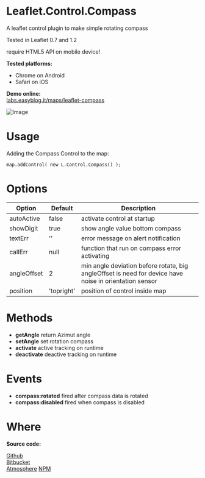 Leaflet.Control.Compass
============

A leaflet control plugin to make simple rotating compass

Tested in Leaflet 0.7 and 1.2

require HTML5 API on mobile device!

**Tested platforms:**
* Chrome on Android
* Safari on iOS

**Demo online:**  
[labs.easyblog.it/maps/leaflet-compass](http://labs.easyblog.it/maps/leaflet-compass/)

![Image](https://raw.githubusercontent.com/stefanocudini/leaflet-compass/master/images/leaflet-compass.png)

# Usage

Adding the Compass Control to the map:

```
map.addControl( new L.Control.Compass() );

```

# Options

| Option	  | Default  | Description                   |
| ----------- | -------- | ----------------------------- |
| autoActive  | false | activate control at startup |
| showDigit	  | true | show angle value bottom compass |
| textErr	  | ''   | error message on alert notification |
| callErr	  | null | function that run on compass error activating |
| angleOffset | 2 | min angle deviation before rotate, big angleOffset is need for device have noise in orientation sensor |
| position	  | 'topright' | position of control inside map |

# Methods

* **getAngle** return Azimut angle
* **setAngle** set rotation compass
* **activate** active tracking on runtime
* **deactivate** deactive tracking on runtime

# Events

* **compass:rotated** fired after compass data is rotated
* **compass:disabled** fired when compass is disabled


# Where

**Source code:**

[Github](https://github.com/stefanocudini/leaflet-compass)  
[Bitbucket](https://bitbucket.org/stefanocudini/leaflet-compass)  
[Atmosphere](https://atmospherejs.com/package/leaflet-compass)
[NPM](https://npmjs.org/package/leaflet-compass)

